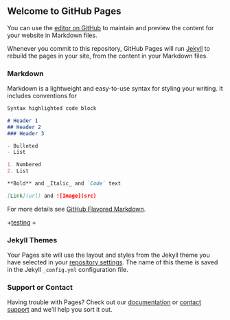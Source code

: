 ## Welcome to GitHub Pages
 
 You can use the [editor on GitHub](https://github.com/missgrizzly/missgrizzly.github.io/edit/master/README.md) to maintain and preview the content for your website in Markdown files.
 
 Whenever you commit to this repository, GitHub Pages will run [Jekyll](https://jekyllrb.com/) to rebuild the pages in your site, from the content in your Markdown files.
 
 ### Markdown
 
 Markdown is a lightweight and easy-to-use syntax for styling your writing. It includes conventions for
 
 ```markdown
 Syntax highlighted code block
 
 # Header 1
 ## Header 2
 ### Header 3
 
 - Bulleted
 - List
 
 1. Numbered
 2. List
 
 **Bold** and _Italic_ and `Code` text
 
 [Link](url) and ![Image](src)
 ```
  
  For more details see [GitHub Flavored Markdown](https://guides.github.com/features/mastering-markdown/).
  
 +[testing](https://missgrizzly.github.io/test.md)
 +
  ### Jekyll Themes
  
  Your Pages site will use the layout and styles from the Jekyll theme you have selected in your [repository settings](https://github.com/missgrizzly/missgrizzly.github.io/settings). The name of this theme is saved in the Jekyll `_config.yml` configuration file.
 
 ### Support or Contact
 
 Having trouble with Pages? Check out our [documentation](https://help.github.com/categories/github-pages-basics/) or [contact support](https://github.com/contact) and we’ll help you sort it out.
